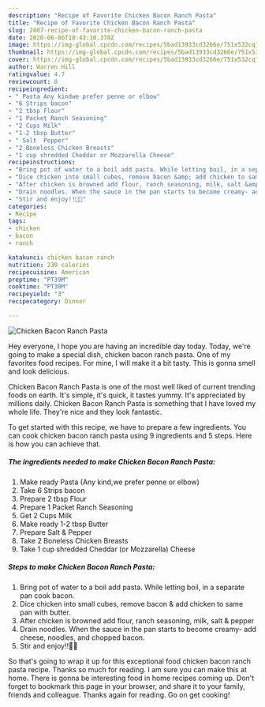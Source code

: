 ```yaml
---
description: "Recipe of Favorite Chicken Bacon Ranch Pasta"
title: "Recipe of Favorite Chicken Bacon Ranch Pasta"
slug: 2807-recipe-of-favorite-chicken-bacon-ranch-pasta
date: 2020-06-06T18:43:10.378Z
image: https://img-global.cpcdn.com/recipes/5bad13933cd3266e/751x532cq70/chicken-bacon-ranch-pasta-recipe-main-photo.jpg
thumbnail: https://img-global.cpcdn.com/recipes/5bad13933cd3266e/751x532cq70/chicken-bacon-ranch-pasta-recipe-main-photo.jpg
cover: https://img-global.cpcdn.com/recipes/5bad13933cd3266e/751x532cq70/chicken-bacon-ranch-pasta-recipe-main-photo.jpg
author: Warren Hill
ratingvalue: 4.7
reviewcount: 8
recipeingredient:
- " Pasta Any kindwe prefer penne or elbow"
- "6 Strips bacon"
- "2 tbsp Flour"
- "1 Packet Ranch Seasoning"
- "2 Cups Milk"
- "1-2 tbsp Butter"
- " Salt  Pepper"
- "2 Boneless Chicken Breasts"
- "1 cup shredded Cheddar or Mozzarella Cheese"
recipeinstructions:
- "Bring pot of water to a boil add pasta. While letting boil, in a separate pan cook bacon."
- "Dice chicken into small cubes, remove bacon &amp; add chicken to same pan with butter."
- "After chicken is browned add flour, ranch seasoning, milk, salt &amp; pepper"
- "Drain noodles. When the sauce in the pan starts to become creamy- add cheese, noodles, and chopped bacon."
- "Stir and enjoy!!🙌🏻"
categories:
- Recipe
tags:
- chicken
- bacon
- ranch

katakunci: chicken bacon ranch 
nutrition: 230 calories
recipecuisine: American
preptime: "PT39M"
cooktime: "PT30M"
recipeyield: "3"
recipecategory: Dinner

---
```



![Chicken Bacon Ranch Pasta](https://img-global.cpcdn.com/recipes/5bad13933cd3266e/751x532cq70/chicken-bacon-ranch-pasta-recipe-main-photo.jpg)

Hey everyone, I hope you are having an incredible day today. Today, we're going to make a special dish, chicken bacon ranch pasta. One of my favorites food recipes. For mine, I will make it a bit tasty. This is gonna smell and look delicious.



Chicken Bacon Ranch Pasta is one of the most well liked of current trending foods on earth. It's simple, it's quick, it tastes yummy. It's appreciated by millions daily. Chicken Bacon Ranch Pasta is something that I have loved my whole life. They're nice and they look fantastic.


To get started with this recipe, we have to prepare a few ingredients. You can cook chicken bacon ranch pasta using 9 ingredients and 5 steps. Here is how you can achieve that.

<!--inarticleads1-->

##### The ingredients needed to make Chicken Bacon Ranch Pasta:

1. Make ready  Pasta (Any kind,we prefer penne or elbow)
1. Take 6 Strips bacon
1. Prepare 2 tbsp Flour
1. Prepare 1 Packet Ranch Seasoning
1. Get 2 Cups Milk
1. Make ready 1-2 tbsp Butter
1. Prepare  Salt &amp; Pepper
1. Take 2 Boneless Chicken Breasts
1. Take 1 cup shredded Cheddar (or Mozzarella) Cheese




<!--inarticleads2-->

##### Steps to make Chicken Bacon Ranch Pasta:

1. Bring pot of water to a boil add pasta. While letting boil, in a separate pan cook bacon.
1. Dice chicken into small cubes, remove bacon &amp; add chicken to same pan with butter.
1. After chicken is browned add flour, ranch seasoning, milk, salt &amp; pepper
1. Drain noodles. When the sauce in the pan starts to become creamy- add cheese, noodles, and chopped bacon.
1. Stir and enjoy!!🙌🏻




So that's going to wrap it up for this exceptional food chicken bacon ranch pasta recipe. Thanks so much for reading. I am sure you can make this at home. There is gonna be interesting food in home recipes coming up. Don't forget to bookmark this page in your browser, and share it to your family, friends and colleague. Thanks again for reading. Go on get cooking!
